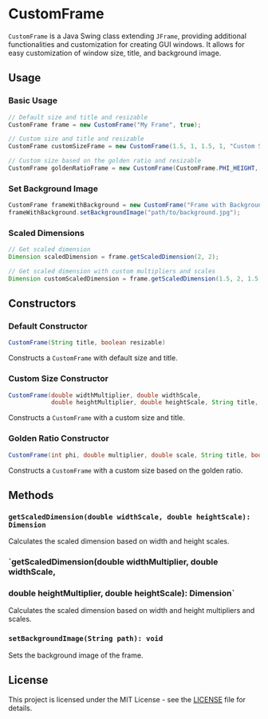 # CustomFrame

`CustomFrame` is a Java Swing class extending `JFrame`, providing additional functionalities and customization for creating GUI windows. It allows for easy customization of window size, title, and background image.

## Usage

### Basic Usage

```java
// Default size and title and resizable
CustomFrame frame = new CustomFrame("My Frame", true);

// Custom size and title and resizable
CustomFrame customSizeFrame = new CustomFrame(1.5, 1, 1.5, 1, "Custom Size Frame", true);

// Custom size based on the golden ratio and resizable
CustomFrame goldenRatioFrame = new CustomFrame(CustomFrame.PHI_HEIGHT, 1, 1, "Golden Ratio Frame", true);
```

### Set Background Image

```java
CustomFrame frameWithBackground = new CustomFrame("Frame with Background", true);
frameWithBackground.setBackgroundImage("path/to/background.jpg");
```

### Scaled Dimensions

```java
// Get scaled dimension
Dimension scaledDimension = frame.getScaledDimension(2, 2);

// Get scaled dimension with custom multipliers and scales
Dimension customScaledDimension = frame.getScaledDimension(1.5, 2, 1.5, 2);
```

## Constructors

### Default Constructor

```java
CustomFrame(String title, boolean resizable)
```

Constructs a `CustomFrame` with default size and title.

### Custom Size Constructor

```java
CustomFrame(double widthMultiplier, double widthScale,
            double heightMultiplier, double heightScale, String title, boolean resizable)
```

Constructs a `CustomFrame` with a custom size and title.

### Golden Ratio Constructor

```java
CustomFrame(int phi, double multiplier, double scale, String title, boolean resizable)
```

Constructs a `CustomFrame` with a custom size based on the golden ratio.

## Methods

### `getScaledDimension(double widthScale, double heightScale): Dimension`

Calculates the scaled dimension based on width and height scales.

### `getScaledDimension(double widthMultiplier, double widthScale,
###                     double heightMultiplier, double heightScale): Dimension`

Calculates the scaled dimension based on width and height multipliers and scales.

### `setBackgroundImage(String path): void`

Sets the background image of the frame.

## License

This project is licensed under the MIT License - see the [LICENSE](LICENSE.md) file for details.